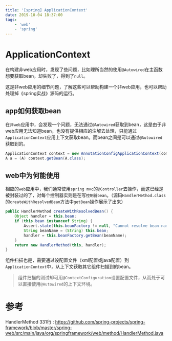 ```yaml
---
title: '[spring] ApplicationContext'
date: 2019-10-04 18:37:00
tags:
    - 'web'
    - 'spring'
---
```


# ApplicationContext

在构建非web应用时，发现了些问题，比如理所当然的使用`@Autowired`在主函数想要获取bean，却失败了，得到了`null`。

这是非web应用的细节问题，了解这些可以帮助构建一个非web应用，也可以帮助处理掉《spring实战》源码的运行。

## app如何获取bean

在`非web`应用中，会发现一个问题，无法通过`@Autowired`获取到bean，这是由于非web应用无法知道bean，也没有提供相应的注解去处理，只能通过`ApplicationContext`应用上下文获取bean。而bean之间是可以通过`@Autowired`获取到的。

```java
ApplicationContext context = new AnnotationConfigApplicationContext(com.example.DemoConfig.class);
A a = (A) context.getBean(A.class);
```


## web中为何能使用

相应的`web`应用中，我们通常使用`spring mvc`的`@Controller`去操作，而这已经是被封装过的了，对每个控制器实则是在写`控制器bean`。（源码`HandlerMethod.class`的`createWithResolvedBean`方法中`getBean`操作展示了出来）
```java
public HandlerMethod createWithResolvedBean() {
    Object handler = this.bean;
    if (this.bean instanceof String) {
        Assert.state(this.beanFactory != null, "Cannot resolve bean name without BeanFactory");
        String beanName = (String) this.bean;
        handler = this.beanFactory.getBean(beanName);
    }
    return new HandlerMethod(this, handler);
}
```

组件扫描也是，需要通过设配置文件（xml配置或java配置）到`ApplicationContext`中，从上下文获取其它组件扫描到的bean。

> 组件扫描的测试却可用`@ContextConfiguration`设置配置文件，从而处于可以直接使用`@Autowired`的上下文环境。


# 参考

HandlerMethod 331行 : https://github.com/spring-projects/spring-framework/blob/master/spring-web/src/main/java/org/springframework/web/method/HandlerMethod.java